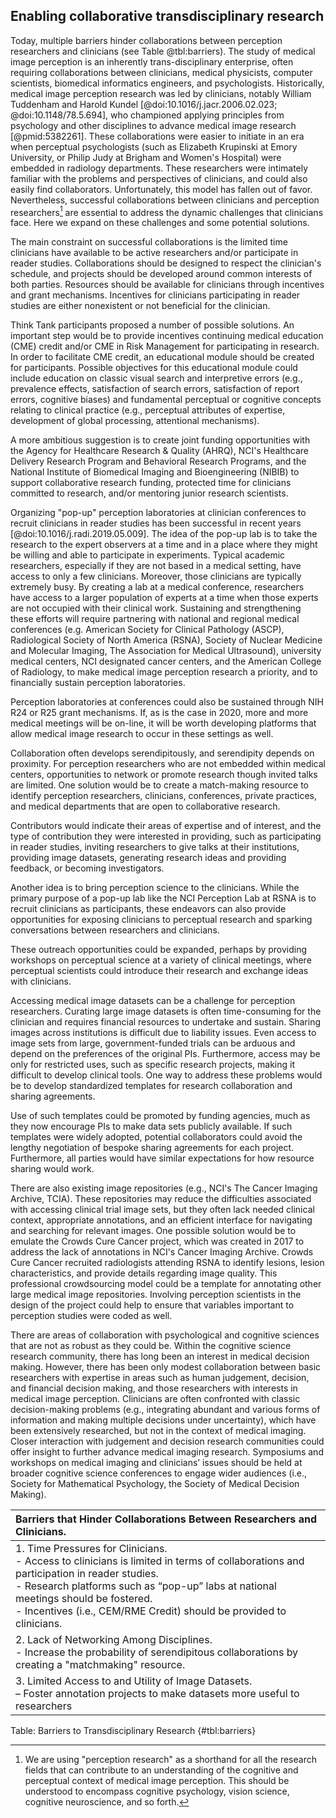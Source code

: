 ## Enabling collaborative transdisciplinary research

Today, multiple barriers hinder collaborations between perception researchers and clinicians (see Table @tbl:barriers).
The study of medical image perception is an inherently trans-disciplinary enterprise, often requiring collaborations between clinicians, medical physicists, computer scientists, biomedical informatics engineers, and psychologists.
Historically, medical image perception research was led by clinicians, notably William Tuddenham and Harold Kundel [@doi:10.1016/j.jacr.2006.02.023; @doi:10.1148/78.5.694], who championed applying principles from psychology and other disciplines to advance medical image research [@pmid:5382261].
These collaborations were easier to initiate in an era when perceptual psychologists (such as Elizabeth Krupinski at Emory University, or Philip Judy at Brigham and Women's Hospital) were embedded in radiology departments.
These researchers were intimately familiar with the problems and perspectives of clinicians, and could also easily find collaborators.
Unfortunately, this model has fallen out of favor.
Nevertheless, successful collaborations between clinicians and perception researchers[^3] are essential to address the dynamic challenges that clinicians face.
Here we expand on these challenges and some potential solutions.

The main constraint on successful collaborations is the limited time clinicians have available to be active researchers and/or participate in reader studies.
Collaborations should be designed to respect the clinician's schedule, and projects should be developed around common interests of both parties.
Resources should be available for clinicians through incentives and grant mechanisms.
Incentives for clinicians participating in reader studies are either nonexistent or not beneficial for the clinician.

Think Tank participants proposed a number of possible solutions.
An important step would be to provide incentives continuing medical education (CME) credit and/or CME in Risk Management for participating in research.
In order to facilitate CME credit, an educational module should be created for participants.
Possible objectives for this educational module could include education on classic visual search and interpretive errors (e.g., prevalence effects, satisfaction of search errors, satisfaction of report errors, cognitive biases) and fundamental perceptual or cognitive concepts relating to clinical practice (e.g., perceptual attributes of expertise, development of global processing, attentional mechanisms).

A more ambitious suggestion is to create joint funding opportunities with the Agency for Healthcare Research & Quality (AHRQ), NCI's Healthcare Delivery Research Program and Behavioral Research Programs, and the National Institute of Biomedical Imaging and Bioengineering (NIBIB) to support collaborative research funding, protected time for clinicians committed to research, and/or mentoring junior research scientists.

Organizing "pop-up" perception laboratories at clinician conferences to recruit clinicians in reader studies has been successful in recent years [@doi:10.1016/j.radi.2019.05.009].
The idea of the pop-up lab is to take the research to the expert observers at a time and in a place where they might be willing and able to participate in experiments.
Typical academic researchers, especially if they are not based in a medical setting, have access to only a few clinicians.
Moreover, those clinicians are typically extremely busy.
By creating a lab at a medical conference, researchers have access to a larger population of experts at a time when those experts are not occupied with their clinical work.
Sustaining and strengthening these efforts will require partnering with national and regional medical conferences (e.g.
American Society for Clinical Pathology (ASCP), Radiological Society of North America (RSNA), Society of Nuclear Medicine and Molecular Imaging, The Association for Medical Ultrasound), university medical centers, NCI designated cancer centers, and the American College of Radiology, to make medical image perception research a priority, and to financially sustain perception laboratories.

Perception laboratories at conferences could also be sustained through NIH R24 or R25 grant mechanisms.
If, as is the case in 2020, more and more medical meetings will be on-line, it will be worth developing platforms that allow medical image research to occur in these settings as well.

Collaboration often develops serendipitously, and serendipity depends on proximity.
For perception researchers who are not embedded within medical centers, opportunities to network or promote research though invited talks are limited.
One solution would be to create a match-making resource to identify perception researchers, clinicians, conferences, private practices, and medical departments that are open to collaborative research.

Contributors would indicate their areas of expertise and of interest, and the type of contribution they were interested in providing, such as participating in reader studies, inviting researchers to give talks at their institutions, providing image datasets, generating research ideas and providing feedback, or becoming investigators.

Another idea is to bring perception science to the clinicians.
While the primary purpose of a pop-up lab like the NCI Perception Lab at RSNA is to recruit clinicians as participants, these endeavors can also provide opportunities for exposing clinicians to perceptual research and sparking conversations between researchers and clinicians.

These outreach opportunities could be expanded, perhaps by providing workshops on perceptual science at a variety of clinical meetings, where perceptual scientists could introduce their research and exchange ideas with clinicians.

Accessing medical image datasets can be a challenge for perception researchers.
Curating large image datasets is often time-consuming for the clinician and requires financial resources to undertake and sustain.
Sharing images across institutions is difficult due to liability issues.
Even access to image sets from large, government-funded trials can be arduous and depend on the preferences of the original PIs.
Furthermore, access may be only for restricted uses, such as specific research projects, making it difficult to develop clinical tools.
One way to address these problems would be to develop standardized templates for research collaboration and sharing agreements.

Use of such templates could be promoted by funding agencies, much as they now encourage PIs to make data sets publicly available.
If such templates were widely adopted, potential collaborators could avoid the lengthy negotiation of bespoke sharing agreements for each project.
Furthermore, all parties would have similar expectations for how resource sharing would work.

There are also existing image repositories (e.g., NCI's The Cancer Imaging Archive, TCIA).
These repositories may reduce the difficulties associated with accessing clinical trial image sets, but they often lack needed clinical context, appropriate annotations, and an efficient interface for navigating and searching for relevant images.
One possible solution would be to emulate the Crowds Cure Cancer project, which was created in 2017 to address the lack of annotations in NCI's Cancer Imaging Archive.
Crowds Cure Cancer recruited radiologists attending RSNA to identify lesions, lesion characteristics, and provide details regarding image quality.
This professional crowdsourcing model could be a template for annotating other large medical image repositories.
Involving perception scientists in the design of the project could help to ensure that variables important to perception studies were coded as well.

There are areas of collaboration with psychological and cognitive sciences that are not as robust as they could be.
Within the cognitive science research community, there has long been an interest in medical decision making.
However, there has been only modest collaboration between basic researchers with expertise in areas such as human judgement, decision, and financial decision making, and those researchers with interests in medical image perception.
Clinicians are often confronted with classic decision-making problems (e.g., integrating abundant and various forms of information and making multiple decisions under uncertainty), which have been extensively researched, but not in the context of medical imaging.
Closer interaction with judgement and decision research communities could offer insight to further advance medical imaging research.
Symposiums and workshops on medical imaging and clinicians’ issues should be held at broader cognitive science conferences to engage wider audiences (i.e., Society for Mathematical Psychology, the Society of Medical Decision Making).

| Barriers that Hinder Collaborations Between Researchers and Clinicians.|
|:------------------|
|1. Time Pressures for Clinicians.<br> - Access to clinicians is limited in terms of collaborations and participation in reader studies.<br> - Research platforms such as “pop-up” labs at national meetings should be fostered.<br> - Incentives (i.e., CEM/RME Credit) should be provided to clinicians. |
| 2. Lack of Networking Among Disciplines.<br> - Increase the probability of serendipitous collaborations by creating a "matchmaking" resource.|
| 3. Limited Access to and Utility of Image Datasets.<br> – Foster annotation projects to make datasets more useful to researchers|

Table: Barriers to Transdisciplinary Research
{#tbl:barriers}

[^3]: We are using "perception research" as a shorthand for all the research fields that can contribute to an understanding of the cognitive and perceptual context of medical image perception. This should be understood to encompass cognitive psychology, vision science, cognitive neuroscience, and so forth.
